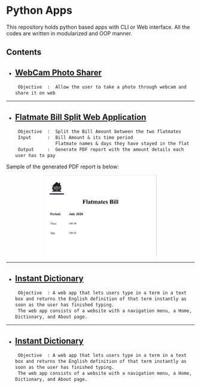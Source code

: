 # Python Apps

This repository holds python based apps with CLI or Web interface. All the codes are written in modularized and OOP manner.

## Contents

- ## [WebCam Photo Sharer](https://github.com/vinay-singh27/python-apps/tree/main/Webcam_photo_sharer)

       Objective  :  Allow the user to take a photo through webcam and share it on web
 
------------------------------------------------------------------------


- ## [Flatmate Bill Split Web Application](https://github.com/vinay-singh27/python-apps/tree/main/Flatmates_Bill)
       Objective  :  Split the Bill Amount between the two flatmates
       Input      :  Bill Amount & its time period
                     Flatmate names & days they have stayed in the flat
       Output     :  Generate PDF report with the amount details each user has to pay
       
 Sample of the generated PDF report is below:
 <p align="center">
 <img src="Flatmates_Bill/report_sample.JPG" width="300">
 </p>
                          
-------------------------------------------------------------------------

- ## [Instant Dictionary](https://github.com/vinay-singh27/python-apps/tree/main/Instant_Dictionary)
       Objective  : A web app that lets users type in a term in a text box and returns the English definition of that term instantly as soon as the user has finished typing.
       The web app consists of a website with a navigation menu, a Home, Dictionary, and About page.


-------------------------------------------------------------------------

- ## [Instant Dictionary](https://github.com/vinay-singh27/python-apps/tree/main/Instant_Dictionary)
       Objective  : A web app that lets users type in a term in a text box and returns the English definition of that term instantly as soon as the user has finished typing.
       The web app consists of a website with a navigation menu, a Home, Dictionary, and About page.
 

